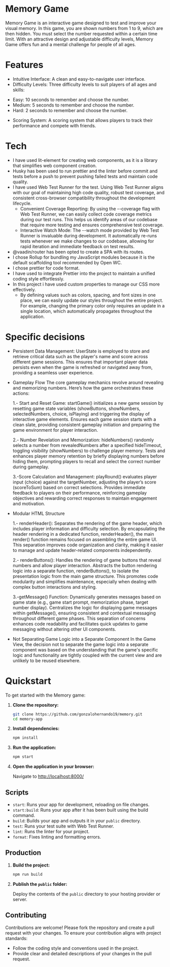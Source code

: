# Memory Game

Memory Game is an interactive game designed to test and improve your visual memory. In this game, you are shown numbers from 1 to 9, which are then hidden. You must select the number requested within a certain time limit. With an attractive design and adjustable difficulty levels, Memory Game offers fun and a mental challenge for people of all ages.

# Features
- Intuitive Interface: A clean and easy-to-navigate user interface.
- Difficulty Levels: Three difficulty levels to suit players of all ages and skills:
 + Easy: 10 seconds to remember and choose the number.
 + Medium: 5 seconds to remember and choose the number.
 + Hard: 2 seconds to remember and choose the number.
- Scoring System: A scoring system that allows players to track their performance and compete with friends.

# Tech
- I have used lit-element for creating web components, as it is a library that simplifies web component creation.
- Husky has been used to run prettier and the linter before commit and tests before a push to prevent pushing failed tests and maintain code quality.
- I have used Web Test Runner for the test. Using Web Test Runner aligns with our goal of maintaining high code quality, robust test coverage, and consistent cross-browser compatibility throughout the development lifecycle.
   + Convenient Coverage Reporting: By using the --coverage flag with Web Test Runner, we can easily collect code coverage metrics during our test runs. This helps us identify areas of our codebase that require more testing and ensures comprehensive test coverage.
   + Interactive Watch Mode: The --watch mode provided by Web Test Runner is invaluable during development. It automatically re-runs tests whenever we make changes to our codebase, allowing for rapid iteration and immediate feedback on test results.
- @vaadin/router has been opted to create a SPA with its routes.
- I chose Rollup for bundling my JavaScript modules because it is the default scaffolding tool recommended by Open WC.
- I chose prettier for code format.
- I have used to integrate Prettier into the project to maintain a unified coding style effortlessly.
- In this project i have used custom properties to manage our CSS more effectively.
   + By defining values such as colors, spacing, and font sizes in one place, we can easily update our styles throughout the entire project. For example, changing the primary color only requires an update in a single location, which automatically propagates throughout the application.

# Specific decisions

- Persistent Data Management:
   UserState is employed to store and retrieve critical data such as the player's name and score across different game sessions.
   This ensures that important player data persists even when the game is refreshed or navigated away from, providing a seamless user experience.

- Gameplay Flow
   The core gameplay mechanics revolve around revealing and memorizing numbers. Here’s how the game orchestrates these actions:

  1.- Start and Reset Game:
    startGame() initializes a new game session by resetting game state variables (showButtons, showNumbers, selectedNumbers, choice, isPlaying) and triggering the display of interactive game elements.
    Ensures each game session starts with a clean slate, providing consistent gameplay initiation and preparing the game environment for player interaction.

  2.- Number Revelation and Memorization:
    hideNumbers() randomly selects a number from revealedNumbers after a specified hideTimeout, toggling visibility (showNumbers) to challenge player memory.
    Tests and enhances player memory retention by briefly displaying numbers before hiding them, prompting players to recall and select the correct number during gameplay.

  3.-Score Calculation and Management:
    playRound() evaluates player input (choice) against the targetNumber, adjusting the player’s score (scoreToSum) based on correct selections.
    Provides immediate feedback to players on their performance, reinforcing gameplay objectives and rewarding correct responses to maintain engagement and motivation.

- Modular HTML Structure
  
  1.- renderHeader():
    Separates the rendering of the game header, which includes player information and difficulty selection.
    By encapsulating the header rendering in a dedicated function, renderHeader(), the main render() function remains focused on assembling the entire game UI. This separation improves code organization and clarity, making it easier to manage and update header-related components independently.

  2.- renderButtons():
    Handles the rendering of game buttons that reveal numbers and allow player interaction.
    Abstracts the button rendering logic into a separate function, renderButtons(), to isolate the presentation logic from the main game structure. This promotes code modularity and simplifies maintenance, especially when dealing with complex button interactions and styling.

  3.-getMessage() Function:
    Dynamically generates messages based on game state (e.g., game start prompt, memorization phase, target number display).
    Centralizes the logic for displaying game messages within getMessage(), ensuring consistent and contextual messaging throughout different game phases. This separation of concerns enhances code readability and facilitates quick updates to game messaging without altering other UI components.

- Not Separating Game Logic into a Separate Component
    In the Game View, the decision not to separate the game logic into a separate component was based on the understanding that the game's specific logic and functionality are tightly coupled with the current view and are unlikely to be reused elsewhere.


# Quickstart

To get started with the Memory game:

1. **Clone the repository:**

    ```bash
    git clone https://github.com/gonzalohernando19/memory.git
    cd memory-app
    ```

2. **Install dependencies:**

    ```bash
    npm install
    ```

3. **Run the application:**

    ```bash
    npm start
    ```

4. **Open the application in your browser:**

    Navigate to [http://localhost:8000/](http://localhost:8000/)

## Scripts

- `start`: Runs your app for development, reloading on file changes.
- `start:build`: Runs your app after it has been built using the build command.
- `build`: Builds your app and outputs it in your `public` directory.
- `test`: Runs your test suite with Web Test Runner.
- `lint`: Runs the linter for your project.
- `format`: Fixes linting and formatting errors.

## Production

1. **Build the project:**

    ```bash
    npm run build
    ```

2. **Publish the `public` folder:**

    Deploy the contents of the `public` directory to your hosting provider or server.

## Contributing

Contributions are welcome! Please fork the repository and create a pull request with your changes. To ensure your contribution aligns with project standards:

- Follow the coding style and conventions used in the project.
- Provide clear and detailed descriptions of your changes in the pull request.

